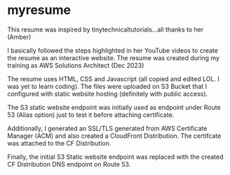 # myresume
This resume was inspired by tinytechnicaltutorials...all thanks to her (Amber)

I basically followed the steps highlighted in her YouTube videos to create the resume as an interactive website. The resume was created during my training as AWS Solutions Architect (Dec 2023)

The resume uses HTML, CSS and Javascript (all copied and edited LOL. I was yet to learn coding). The files were uploaded on S3 Bucket that I configured with static website hosting (definitely with public access).

The S3 static website endpoint was initially used as endpoint under Route 53 (Alias option) just to test it before attaching certificate. 

Additionally, I generated an SSL/TLS generated from AWS Certificate Manager (ACM) and also created a CloudFront Distribution. The certifcate was attached to the CF Distribution.

Finally, the initial S3 Static website endpoint was replaced with the created CF Distribution DNS endpoint on Route 53.
